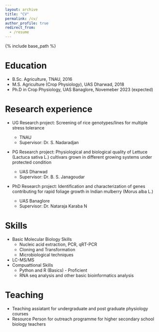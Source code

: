 ```yaml
---
layout: archive
title: "CV"
permalink: /cv/
author_profile: true
redirect_from:
  - /resume
---
```


{% include base_path %}

Education
======
* B.Sc. Agriculture, TNAU, 2016
* M.S. Agriculture (Crop Physiology), UAS Dharwad, 2018
* Ph.D in Crop Physiology, UAS Banaglore, Novemeber 2023 (expected)

Research experience
======
* UG Research project: Screening of rice genotypes/lines for multiple stress
tolerance
  * TNAU
  * Supervisor: Dr. S. Nadaradjan

* PG Research project:  Physiological and biological quality of Lettuce (Lactuca sativa
L.) cultivars grown in different growing systems under protected condition
  * UAS Dharwad
  * Supervisor: Dr. B. S. Janagoudar

* PhD Research project:  Identification and characterization of genes contributing for
rapid foliage growth in Indian mulberry (Morus alba L.)
  * UAS Banaglore
  * Supervisor: Dr. Nataraja Karaba N
  
Skills
======
* Basic Molecular Biology Skills
  * Nucleic acid extraction, PCR, qRT-PCR
  * Cloning and Transformation
  * Microbiological techniques
* LC-MS/MS
* Compuattional Skills
  * Python and R (Basics) - Proficient
  * RNA seq analysis and other basic
bioinformatics analysis
  
Teaching
======
* Teaching assiatant for undergraduate and post graduate physiology courses
* Resource Person for outreach programme for higher secondary school biology teachers

